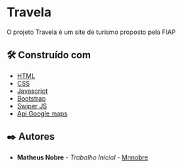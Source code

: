 # Travela

O projeto Travela é um site de turismo proposto pela FIAP 


## 🛠️ Construído com

* [HTML](https://developer.mozilla.org/pt-BR/docs/Web/HTML)
* [CSS](https://developer.mozilla.org/pt-BR/docs/Web/CSS)
* [Javascript](https://developer.mozilla.org/pt-BR/docs/Web/JavaScript)
* [Bootstrap](https://getbootstrap.com/)
* [Swiper JS](https://swiperjs.com/)
* [Api Google maps](https://developers.google.com/maps/)

## ✒️ Autores

* **Matheus Nobre** - *Trabalho Inicial* - [Mnnobre](https://github.com/mnnobre)
